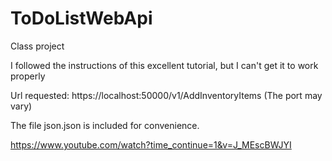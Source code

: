# ToDoListWebApi
Class project

I followed the instructions of this excellent tutorial, but I can't get it to work properly

Url requested: https://localhost:50000/v1/AddInventoryItems (The port may vary)

The file json.json is included for convenience.

https://www.youtube.com/watch?time_continue=1&v=J_MEscBWJYI
